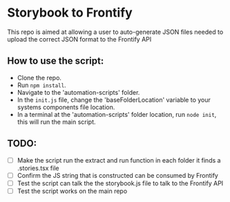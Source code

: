 # Storybook to Frontify  

This repo is aimed at allowing a user to auto-generate JSON files needed to upload the correct JSON format to the Frontify API

## How to use the script:

* Clone the repo.
* Run ``` npm install ```.
* Navigate to the 'automation-scripts' folder.
* In the ```init.js``` file, change the 'baseFolderLocation' variable to your systems components file location.
* In a terminal at the  'automation-scripts' folder location, run ```node init```, this will run the main script.



## TODO:
- [ ]  Make the script run the extract and run function in each folder it finds a .stories.tsx file
- [ ] Confirm the JS string that is constructed can be consumed by Frontify
- [ ] Test the script can talk the the storybook.js file to talk to the Frontify API
- [ ] Test the script works on the main repo
